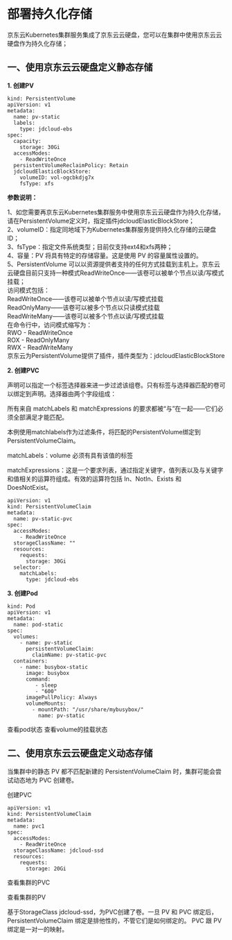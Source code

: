 
# 部署持久化存储

京东云Kubernetes集群服务集成了京东云云硬盘，您可以在集群中使用京东云云硬盘作为持久化存储；

## 一、使用京东云云硬盘定义静态存储
    
**1. 创建PV**
```
kind: PersistentVolume
apiVersion: v1
metadata:
  name: pv-static
  labels:
    type: jdcloud-ebs
spec:
  capacity:
    storage: 30Gi
  accessModes:
    - ReadWriteOnce
  persistentVolumeReclaimPolicy: Retain
  jdcloudElasticBlockStore:
    volumeID: vol-ogcbkdjg7x
    fsType: xfs
```     
**参数说明：**

1、如您需要再京东云Kubernetes集群服务中使用京东云云硬盘作为持久化存储，请在PersistentVolume定义时，指定插件jdcloudElasticBlockStore；  
2、volumeID：指定同地域下为Kubernetes集群服务提供持久化存储的云硬盘ID；  
3、fsType：指定文件系统类型；目前仅支持ext4和xfs两种；  
4、容量：PV 将具有特定的存储容量。这是使用 PV 的容量属性设置的。  
5、PersistentVolume 可以以资源提供者支持的任何方式挂载到主机上。京东云云硬盘目前只支持一种模式ReadWriteOnce——该卷可以被单个节点以读/写模式挂载；  
访问模式包括：  
ReadWriteOnce——该卷可以被单个节点以读/写模式挂载  
ReadOnlyMany——该卷可以被多个节点以只读模式挂载  
ReadWriteMany——该卷可以被多个节点以读/写模式挂载  
在命令行中，访问模式缩写为：  
RWO - ReadWriteOnce  
ROX - ReadOnlyMany  
RWX - ReadWriteMany  
京东云为PersistentVolume提供了插件，插件类型为：jdcloudElasticBlockStore

**2. 创建PVC**

声明可以指定一个标签选择器来进一步过滤该组卷。只有标签与选择器匹配的卷可以绑定到声明。选择器由两个字段组成：

所有来自 matchLabels 和 matchExpressions 的要求都被“与”在一起——它们必须全部满足才能匹配。

本例使用matchlabels作为过滤条件，将匹配的PersistentVolume绑定到PersistentVolumeClaim。

matchLabels：volume 必须有具有该值的标签

matchExpressions：这是一个要求列表，通过指定关键字，值列表以及与关键字和值相关的运算符组成。有效的运算符包括 In、NotIn、Exists 和 DoesNotExist。
```
apiVersion: v1
kind: PersistentVolumeClaim
metadata:
  name: pv-static-pvc
spec:
  accessModes:
    - ReadWriteOnce
  storageClassName: ""
  resources:
    requests:
      storage: 30Gi
  selector:
    matchLabels:
      type: jdcloud-ebs
```
**3. 创建Pod**
```
kind: Pod
apiVersion: v1
metadata:
  name: pod-static
spec:
  volumes:
    - name: pv-static
      persistentVolumeClaim:
        claimName: pv-static-pvc
  containers:
    - name: busybox-static
      image: busybox
      command:
         - sleep
         - "600"
      imagePullPolicy: Always
      volumeMounts:
        - mountPath: "/usr/share/mybusybox/"
          name: pv-static
```
查看pod状态
查看volume的挂载状态

## 二、使用京东云云硬盘定义动态存储

当集群中的静态 PV 都不匹配新建的 PersistentVolumeClaim 时，集群可能会尝试动态地为 PVC 创建卷。

创建PVC
```
apiVersion: v1
kind: PersistentVolumeClaim
metadata:
  name: pvc1
spec:
  accessModes:
    - ReadWriteOnce
  storageClassName: jdcloud-ssd
  resources:
    requests:
      storage: 20Gi
```
查看集群的PVC

查看集群的PV

基于StorageClass jdcloud-ssd，为PVC创建了卷。一旦 PV 和 PVC 绑定后，PersistentVolumeClaim 绑定是排他性的，不管它们是如何绑定的。 PVC 跟 PV 绑定是一对一的映射。

 
